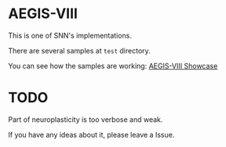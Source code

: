 # AEGIS-VIII

This is one of SNN's implementations.

There are several samples at `test` directory.

You can see how the samples are working: [AEGIS-VIII Showcase](https://github.com/OrigamiDream/3rd-generation-neural-network-showcase)

# TODO
Part of neuroplasticity is too verbose and weak.

If you have any ideas about it, please leave a Issue.